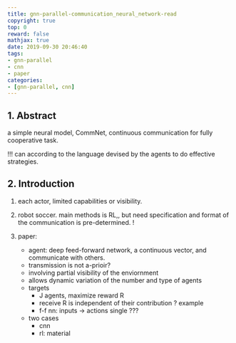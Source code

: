```yaml
---
title: gnn-parallel-communication_neural_network-read
copyright: true
top: 0
reward: false
mathjax: true
date: 2019-09-30 20:46:40
tags:
- gnn-parallel
- cnn
- paper
categories:
- [gnn-parallel, cnn]
---
```


## 1. Abstract

a simple neural model, CommNet,  continuous communication for fully cooperative task.

!!! can according to the language devised by the agents to do effective strategies.

## 2. Introduction

1. each actor, limited capabilities or visibility.

2. robot soccer. main methods is RL,, but need specification and format of the communication is pre-determined. !

3. paper:
    - agent: deep feed-forward network, a continuous vector, and communicate with others.
    - transmission is not a-prioir?
    - involving partial visibility of the enviornment
    - allows dynamic variation of the number and type of agents
    - targets
        - J agents,  maximize reward R
        - receive R is independent of their contribution ? example
        - f-f nn:  inputs -> actions   single ???
    - two cases
        - cnn
        - rl:   material